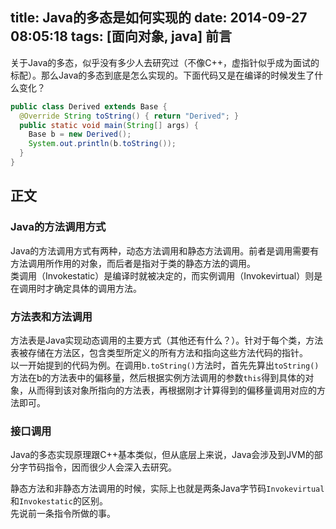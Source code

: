 title: Java的多态是如何实现的
date: 2014-09-27 08:05:18
tags: [面向对象, java]
前言
-----------------
关于Java的多态，似乎没有多少人去研究过（不像C++，虚指针似乎成为面试的标配）。那么Java的多态到底是怎么实现的。下面代码又是在编译的时候发生了什么变化？
```java
public class Derived extends Base {
  @Override String toString() { return "Derived"; }
  public static void main(String[] args) {
    Base b = new Derived();
	System.out.println(b.toString());	
  }	
}
```
<!--more-->
正文
----------
### Java的方法调用方式
Java的方法调用方式有两种，动态方法调用和静态方法调用。前者是调用需要有方法调用所作用的对象，而后者是指对于类的静态方法的调用。  
类调用（Invokestatic）是编译时就被决定的，而实例调用（Invokevirtual）则是在调用时才确定具体的调用方法。  

### 方法表和方法调用
方法表是Java实现动态调用的主要方式（其他还有什么？）。针对于每个类，方法表被存储在方法区，包含类型所定义的所有方法和指向这些方法代码的指针。  
以一开始提到的代码为例。在调用`b.toString()`方法时，首先先算出`toString()`方法在b的方法表中的偏移量，然后根据实例方法调用的参数`this`得到具体的对象，从而得到该对象所指向的方法表，再根据刚才计算得到的偏移量调用对应的方法即可。

### 接口调用


Java的多态实现原理跟C++基本类似，但从底层上来说，Java会涉及到JVM的部分字节码指令，因而很少人会深入去研究。

静态方法和非静态方法调用的时候，实际上也就是两条Java字节码`Invokevirtual`和`Invokestatic`的区别。  
先说前一条指令所做的事。

[java_polo]: http://content.hccfl.edu/pollock/Java/Polymorphism.htm
[deep-in-jvm]: http://www.artima.com/insidejvm/ed2/jvmP.html